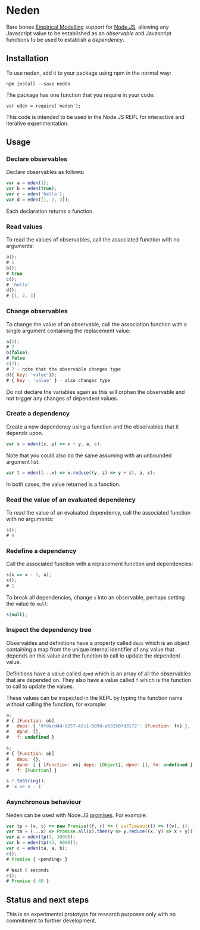# Neden

Bare bones [Empirical Modelling](https://en.wikipedia.org/wiki/Empirical_modelling) support for [Node.JS](https://nodejs.org/en/), allowing any Javascript value to be established as an _observable_ and Javascript functions to be used to establish a _dependency_.

## Installation

To use neden, add it to your package using npm in the normal way:

    npm install --save neden

The package has one function that you require in your code:

    var eden = require('neden');

This code is intended to be used in the Node.JS REPL for interactive and iterative experimentation.

## Usage

### Declare observables

Declare observables as follows:

```javascript
var a = eden(1);
var b = eden(true);
var c = eden('hello');
var d = eden([1, 2, 3]);
```

Each declaration returns a function.

### Read values

To read the values of observables, call the associated function with no arguments:

```javascript
a();
# 1
b();
# true
c();
# 'hello'
d();
# [1, 2, 3]
```

### Change observables

To change the value of an observable, call the association function with a
single argument containing the replacement value:

```javascript
a(2);
# 2
b(false);
# false
c(7);
# 7 - note that the observable changes type
d({ key: 'value'});
# { key : 'value' } - also changes type
```

Do not declare the variables again as this will orphan the observable and not trigger any changes of dependent values.

### Create a dependency

Create a new dependency using a function and the observables that it depends upon.

```javascript
var s = eden((x, y) => x + y, a, c);
```

Note that you could also do the same assuming with an unbounded argument list:

```javascript
var t = eden((...x) => x.reduce((y, z) => y + z), a, c);
```

In both cases, the value returned is a function.

### Read the value of an evaluated dependency

To read the value of an evaluated dependency, call the associated function with no arguments:

```javascript
s();
# 9
```

### Redefine a dependency

Call the associated function with a replacement function and dependencies:

```javascript
s(x => x - 1, a);
s();
# 1
```

To break all dependencies, change `s` into an observable, perhaps setting the value to `null`:

```javascript
s(null);
```

### Inspect the dependency tree

Observables and definitions have a property called `deps` which is an object containing a map from the unique internal identifier of any value that depends on this value and the function to call to update the dependent value.

Definitions have a value called `dpnd` which is an array of all the observables that are depended on. They also have a value called `f` which is the function to call to update the values.

These values can be inspected in the REPL by typing the function name without calling the function, for example:

```javascript
a;
# { [Function: ob]
#   deps: { '0fdacd4d-9257-42c1-889d-a631507d3172': [Function: fn] },
#   dpnd: [],
#   f: undefined }

s;
# { [Function: ob]
#   deps: {},
#   dpnd: [ { [Function: ob] deps: [Object], dpnd: [], fn: undefined } ],
#   f: [Function] }

s.f.toString();
# 'x => x - 1'
```

### Asynchronous behaviour

Neden can be used with Node.JS [promises](https://developer.mozilla.org/en/docs/Web/JavaScript/Reference/Global_Objects/Promise). For example:

```javascript
var tp = (v, t) => new Promise((f, r) => { setTimeout(() => f(v), t); });
var ta = (...x) => Promise.all(x).then(y => y.reduce((x, y) => x + y));
var a = eden(tp(7, 3000));
var b = eden(tp(42, 8000));
var c = eden(ta, a, b);
c();
# Promise { <pending> }

# Wait 8 seconds
c();
# Promise { 49 }
```

## Status and next steps

This is an experimental prototype for research purposes only with no commitment to further development.
